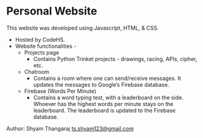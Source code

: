 # Personal Website

This website was developed using Javascript, HTML, & CSS.

- Hosted by CodeHS.
- Website functionalities -
  - Projects page
    - Contains Python Trinket projects - drawings, racing, APIs, cipher, etc.
  - Chatroom
    - Contains a room where one can send/receive messages. It updates the messages to Google’s Firebase database.
  - Firebase (Words Per Minute)
    - Contains a word typing test, with a leaderboard on the side. Whoever has the highest words per minute stays on the leaderboard. The leaderboard is updated to the Firebase database.

Author: Shyam Thangaraj ts.shyam123@gmail.com
